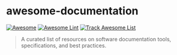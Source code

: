 # awesome-documentation

[![Awesome](https://awesome.re/badge.svg)](https://awesome.re) [![Awesome Lint](https://github.com/pengqun/awesome-documentation/actions/workflows/action.yml/badge.svg)](https://github.com/pengqun/awesome-documentation/actions/workflows/action.yml) [![Track Awesome List](https://www.trackawesomelist.com/badge.svg)](https://www.trackawesomelist.com/pengqun/awesome-documentation/)

> A curated list of resources on software documentation tools, specifications, and best practices.
